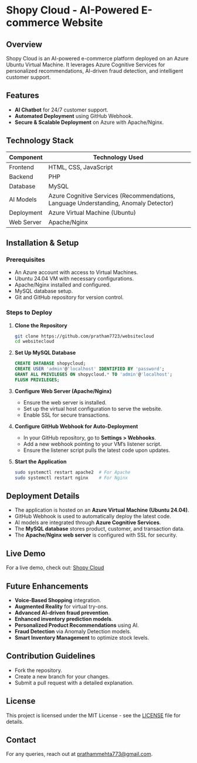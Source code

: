 
# Shopy Cloud - AI-Powered E-commerce Website

## Overview
Shopy Cloud is an AI-powered e-commerce platform deployed on an Azure Ubuntu Virtual Machine. It leverages Azure Cognitive Services for personalized recommendations, AI-driven fraud detection, and intelligent customer support.

## Features
- **AI Chatbot** for 24/7 customer support.
- **Automated Deployment** using GitHub Webhook.
- **Secure & Scalable Deployment** on Azure with Apache/Nginx.

## Technology Stack
| Component      | Technology Used                        |
|--------------|---------------------------------|
| Frontend      | HTML, CSS, JavaScript         |
| Backend       | PHP                            |
| Database      | MySQL                          |
| AI Models     | Azure Cognitive Services (Recommendations, Language Understanding, Anomaly Detector) |
| Deployment    | Azure Virtual Machine (Ubuntu) |
| Web Server    | Apache/Nginx                    |

## Installation & Setup
### Prerequisites
- An Azure account with access to Virtual Machines.
- Ubuntu 24.04 VM with necessary configurations.
- Apache/Nginx installed and configured.
- MySQL database setup.
- Git and GitHub repository for version control.

### Steps to Deploy
1. **Clone the Repository**
   ```bash
   git clone https://github.com/pratham7723/websitecloud
   cd websitecloud
   ```
2. **Set Up MySQL Database**
   ```sql
   CREATE DATABASE shopycloud;
   CREATE USER 'admin'@'localhost' IDENTIFIED BY 'password';
   GRANT ALL PRIVILEGES ON shopycloud.* TO 'admin'@'localhost';
   FLUSH PRIVILEGES;
   ```
3. **Configure Web Server (Apache/Nginx)**
   - Ensure the web server is installed.
   - Set up the virtual host configuration to serve the website.
   - Enable SSL for secure transactions.

4. **Configure GitHub Webhook for Auto-Deployment**
   - In your GitHub repository, go to **Settings > Webhooks**.
   - Add a new webhook pointing to your VM’s listener script.
   - Ensure the listener script pulls the latest code upon updates.

5. **Start the Application**
   ```bash
   sudo systemctl restart apache2  # For Apache
   sudo systemctl restart nginx    # For Nginx
   ```

## Deployment Details
- The application is hosted on an **Azure Virtual Machine (Ubuntu 24.04)**.
- GitHub Webhook is used to automatically deploy the latest code.
- AI models are integrated through **Azure Cognitive Services**.
- The **MySQL database** stores product, customer, and transaction data.
- The **Apache/Nginx web server** is configured with SSL for security.

## Live Demo
For a live demo, check out: [Shopy Cloud](https://shopycloud.mooo.com)

## Future Enhancements
- **Voice-Based Shopping** integration.
- **Augmented Reality** for virtual try-ons.
- **Advanced AI-driven fraud prevention**.
- **Enhanced inventory prediction models**.
- **Personalized Product Recommendations** using AI.
- **Fraud Detection** via Anomaly Detection models.
- **Smart Inventory Management** to optimize stock levels.

## Contribution Guidelines
- Fork the repository.
- Create a new branch for your changes.
- Submit a pull request with a detailed explanation.

## License
This project is licensed under the MIT License - see the [LICENSE](LICENSE) file for details.

## Contact
For any queries, reach out at [prathammehta773@gmail.com](mailto:prathammehta773@gmail.com).



